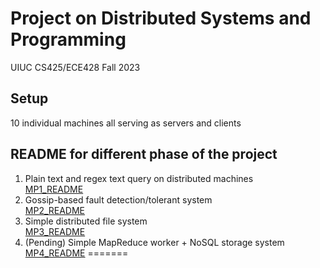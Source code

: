 # Project on Distributed Systems and Programming
UIUC CS425/ECE428 Fall 2023

## Setup
10 individual machines all serving as servers and clients  

## README for different phase of the project
1. Plain text and regex text query on distributed machines   
[MP1_README](https://github.com/Jensen895/Distributed-Systems/blob/main/README/MP1_README.md)
2. Gossip-based fault detection/tolerant system   
[MP2_README](https://github.com/Jensen895/Distributed-Systems/blob/main/README/MP2_README.md)
3. Simple distributed file system  
[MP3_README](https://github.com/Jensen895/Distributed-Systems/blob/main/README/MP3_README.md)
4. (Pending) Simple MapReduce worker + NoSQL storage system  
[MP4_README](https://github.com/Jensen895/Distributed-Systems/blob/main/README/MP4_README.md)
=======

